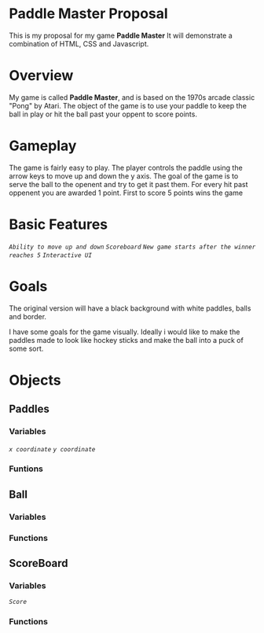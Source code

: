 # Paddle Master Proposal

This is my proposal for my game **Paddle Master** It will demonstrate a combination of HTML, CSS and Javascript.



# Overview

My game is called **Paddle Master**, and is based on the 1970s arcade classic "Pong" by Atari. The object of the game is to use your paddle to keep the ball in play or hit the ball past your oppent to score points.

# Gameplay

The game is fairly easy to play. The player controls the paddle using the arrow keys to move up and down the y axis.
The goal of the game is to serve the ball to the openent and try to get it past them. For every hit past oppenent you are awarded 1 point. First to score 5 points wins the game


# Basic Features
*`Ability to move up and down`*
*`Scoreboard`*
*`New game starts after the winner reaches 5`*
*`Interactive UI`*


# Goals

The original version will have a black background with white paddles, balls and border.

I have some goals for the game visually. Ideally i would like to make the paddles made to look like hockey sticks and make the ball into a puck of some sort.




# Objects

## Paddles 
### Variables
*`x coordinate`*
*`y coordinate`*


### Funtions



## Ball
### Variables



### Functions



## ScoreBoard
### Variables
*`Score`*




### Functions









    


    
